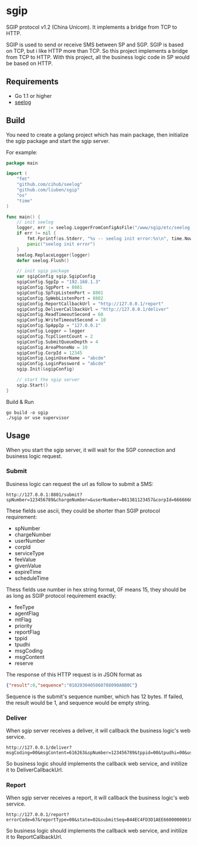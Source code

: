 sgip
====

SGIP protocol v1.2 (China Unicom).  It implements a bridge from TCP to HTTP.

SGIP is used to send or receive SMS between SP and SGP. 
SGIP is based on TCP, but i like HTTP more than TCP. So this project implements a bridge from TCP to HTTP.
With this project, all the business logic code in SP would be based on HTTP.

Requirements
------------

* Go 1.1 or higher
* [seelog](https://github.com/cihub/seelog)

Build
-----

You need to create a golang project which has main package, then initialize the sgip package and start the sgip server.

For example:
```go
package main

import (
	"fmt"
	"github.com/cihub/seelog"
	"github.com/liuben/sgip"
	"os"
	"time"
)

func main() {
	// init seelog
	logger, err := seelog.LoggerFromConfigAsFile("/www/sgip/etc/seelog.xml")
	if err != nil {
		fmt.Fprintf(os.Stderr, "%s -- seelog init error:%s\n", time.Now().String(), err.Error())
		panic("seelog init error")
	}
	seelog.ReplaceLogger(logger)
	defer seelog.Flush()

    // init sgip package
	var sgipConfig sgip.SgipConfig
	sgipConfig.SgpIp = "192.168.1.3"
	sgipConfig.SgpPort = 8881
	sgipConfig.SpTcpListenPort = 8801
	sgipConfig.SpWebListenPort = 8802
    sgipConfig.ReportCallbackUrl = "http://127.0.0.1/report"
    sgipConfig.DeliverCallbackUrl = "http://127.0.0.1/deliver"
	sgipConfig.ReadTimeoutSecond = 60
	sgipConfig.WriteTimeoutSecond = 10
    sgipConfig.SpAppIp = "127.0.0.1"
	sgipConfig.Logger = logger
	sgipConfig.TcpClientCount = 2
	sgipConfig.SubmitQueueDepth = 4
    sgipConfig.AreaPhoneNo = 10
    sgipConfig.CorpId = 12345
	sgipConfig.LoginUserName = "abcde"
	sgipConfig.LoginPassword = "abcde"
	sgip.Init(&sgipConfig)

    // start the sgip server
	sgip.Start()
}
```

Build & Run
```
go build -o sgip
./sgip or use supervisor
```

Usage
-----

When you start the sgip server, it will wait for the SGP connection and business logic request.

### Submit

Business logic can request the url as follow to submit a SMS:
```
http://127.0.0.1:8801/submit?spNumber=123456789&chargeNumber=&userNumber=861381123457&corpId=666666&serviceType=01020304&feeType=00&feeValue=0&givenValue=%00&agentFlag=00&mtFlag=02&priority=00&expireTime=%00&scheduleTime=%00&reportFlag=00&tppid=08&tpudhi=00&msgCoding=00&&msgContent=616263&reserve=0000000000000000
```

These fields use ascii, they could be shorter than SGIP protocol requirement:
* spNumber
* chargeNumber
* userNumber
* corpId
* serviceType
* feeValue
* givenValue
* expireTime
* scheduleTime

Thess fields use number in hex string format, 0F means 15, they should be as long as SGIP protocol requirement exactly:
* feeType
* agentFlag
* mtFlag
* priority
* reportFlag
* tppid
* tpudhi
* msgCoding
* msgContent
* reserve

The response of this HTTP request is in JSON format as
```json
{"result":0,"sequence":"0102030405060708090A0B0C"}
```

Sequence is the submit's sequence number, which has 12 bytes. If failed, the result would be 1, and sequence would be empty string.

### Deliver

When sgip server receives a deliver, it will callback the business logic's web service.
```
http://127.0.0.1/deliver?msgCoding=00&msgContent=616263&spNumber=123456789&tppid=00&tpudhi=00&userNumber=8613811234567&reserve=0000000000000000
```

So business logic should implements the callback web service, and initilize it to DeliverCallbackUrl.

### Report

When sgip server receives a report, it will callback the business logic's web service.
```
http://127.0.0.1/report?errorCode=67&reportType=00&state=02&submitSeq=B44EC4FD3D1AEE6600000001&userNumber=8613811234567
```

So business logic should implements the callback web service, and initilize it to ReportCallbackUrl.


